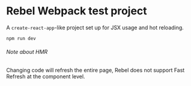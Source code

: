 # Rebel Webpack test project

A `create-react-app`-like project set up for
JSX usage and hot reloading.

```
npm run dev
```

###### Note about HMR

Changing code will refresh the entire page,
Rebel does not support Fast Refresh
at the component level.
